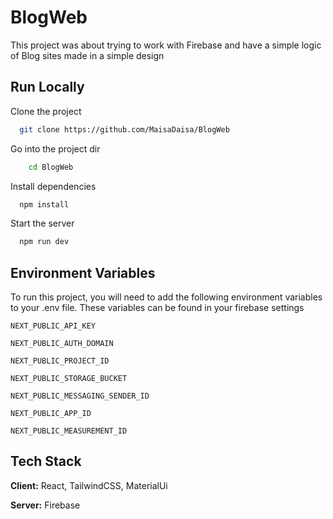 # BlogWeb

This project was about trying to work with Firebase and have a simple logic of Blog sites made in a simple design



## Run Locally

Clone the project

```bash
  git clone https://github.com/MaisaDaisa/BlogWeb
```

Go into the project dir

```bash
    cd BlogWeb
```

Install dependencies

```bash
  npm install
```

Start the server

```bash
  npm run dev
```
## Environment Variables

To run this project, you will need to add the following environment variables to your .env file. These variables can be found in your firebase settings

`NEXT_PUBLIC_API_KEY`

`NEXT_PUBLIC_AUTH_DOMAIN`

`NEXT_PUBLIC_PROJECT_ID`

`NEXT_PUBLIC_STORAGE_BUCKET`

`NEXT_PUBLIC_MESSAGING_SENDER_ID`

`NEXT_PUBLIC_APP_ID`

`NEXT_PUBLIC_MEASUREMENT_ID`
## Tech Stack

**Client:** React, TailwindCSS, MaterialUi

**Server:** Firebase

